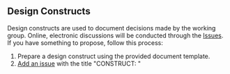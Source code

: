 ## Design Constructs

Design constructs are used to document decisions made by the working group.  Online, electronic discussions will be conducted through the [Issues](https://github.com/OpenC2-org/openc2-working-group/issues).  If you have something to propose, follow this process:

1. Prepare a design construct using the provided document template.
2. [Add an issue](https://github.com/OpenC2-org/openc2-working-group/issues/new) with the title "CONSTRUCT: <insert title>"
